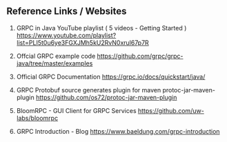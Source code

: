 Reference Links / Websites
-----------------------------

1. GRPC in Java YouTube playlist ( 5 videos - Getting Started )
	https://www.youtube.com/playlist?list=PLI5t0u6ye3FGXJMh5kU2RvN0xrul67p7R

2. Offcial GRPC example code 
	https://github.com/grpc/grpc-java/tree/master/examples
	
3. Official GRPC Documentation
	https://grpc.io/docs/quickstart/java/
	
4. GRPC Protobuf source generates plugin for maven
	protoc-jar-maven-plugin
	https://github.com/os72/protoc-jar-maven-plugin
	
5. BloomRPC - GUI Client for GRPC Services
	https://github.com/uw-labs/bloomrpc
	
6. GRPC Introduction - Blog
	https://www.baeldung.com/grpc-introduction
	
	
